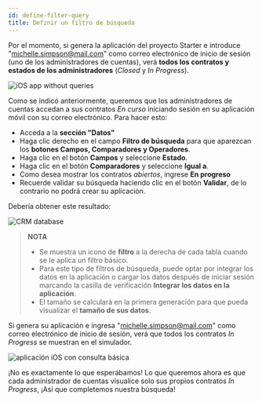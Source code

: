 ```yaml
---
id: define-filter-query
title: Definir un filtro de búsqueda
---
```


Por el momento, si genera la aplicación del proyecto Starter e introduce "michelle.simpson@mail.com" como correo electrónico de inicio de sesión (uno de los administradores de cuentas), verá **todos los contratos y estados de los administradores** (*Closed* y *In Progress*).

![iOS app without queries](assets/en/restricted-queries/ios-app-without-queries.png)

Como se indicó anteriormente, queremos que los administradores de cuentas accedan a sus contratos *En curso* iniciando sesión en su aplicación móvil con su correo electrónico. Para hacer esto:

* Acceda a la **sección "Datos"**
* Haga clic derecho en el campo **Filtro de búsqueda** para que aparezcan los **botones Campos, Comparadores y Operadores**.
* Haga clic en el botón **Campos** y seleccione **Estado**.
* Haga clic en el botón **Comparadores** y seleccione **Igual a**.
* Como desea mostrar los contratos *abiertos*, ingrese **En progreso**
* Recuerde validar su búsqueda haciendo clic en el botón **Validar**, de lo contrario no podrá crear su aplicación.

Debería obtener este resultado:

![CRM database](assets/en/restricted-queries/filterquery.png)

> **NOTA**
> 
> * Se muestra un icono de **filtro** a la derecha de cada tabla cuando se le aplica un filtro básico.
> * Para este tipo de filtros de búsqueda, puede optar por integrar los datos en la aplicación o cargar los datos después de iniciar sesión marcando la casilla de verificación **Integrar los datos en la aplicación**.
> * El tamaño se calculará en la primera generación para que pueda visualizar el **tamaño de sus datos**.

Si genera su aplicación e ingresa "michelle.simpson@mail.com" como correo electrónico de inicio de sesión, verá que todos los contratos *In Progress* se muestran en el simulador.

![aplicación iOS con consulta básica](assets/en/restricted-queries/restrited-queries-basic-query.png)

¡No es exactamente lo que esperábamos! Lo que queremos ahora es que cada administrador de cuentas visualice solo sus propios contratos *In Progress*, ¡Así que completemos nuestra búsqueda!


